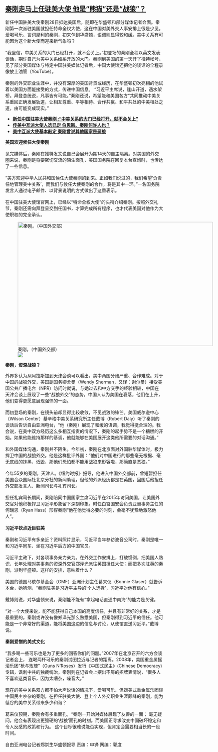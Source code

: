 <!--1627601030000-->
[秦刚走马上任驻美大使  他是“熊猫”还是“战狼”？](https://www.rfa.org/mandarin/yataibaodao/junshiwaijiao/rc-07292021152225.html)
------

<p>新任中国驻美大使秦刚28日抵达美国后，随即在华盛顿和部分媒体记者会面。秦刚第一次派驻美国就担任特命全权大使，这在中国对美外交人事安排上很是少见。爱喝可乐、言词犀利的秦刚，初来乍到华盛顿，语调则显得较和缓。美中关系有可能因为这个新大使而迎来新气象吗？<br/><br/>“我坚信，中美关系的大门已经打开，就不会关上。”初登场的秦刚全程以英文发表谈话，期许自己为美中关系维系开放的大门。秦刚到美国的第一天开了推特帐号，见了部分美国媒体与特定中国驻美媒体记者后，中国大使馆还把他的谈话的全程录像放上油管（YouTube）。<br/><br/>秦刚的外交职业生涯中，并没有深厚的美国背景或经历，在华盛顿初次亮相的他试着以美国方面能接受的方式，传递中国信息。 “习近平主席说，逢山开道，遇水架桥。拜登总统说，凡事皆有可能。”秦刚还说，希望能和美国各方“共同推动中美关系重回正确发展轨道，让相互尊重、平等相待、合作共赢、和平共处的中美相处之道，由可能变成现实。”</p><ul><li><strong><a href="https://www.rfa.org/mandarin/Xinwen/wul0729b-07292021033810.html">新任中国驻美大使秦刚 :“中美关系的大门已经打开，就不会关上”</a></strong></li><li><strong><a href="https://www.rfa.org/mandarin/yataibaodao/junshiwaijiao/jt-04212021155834.html">传美中互派大使人选已定 伯恩斯、秦刚何许人也？</a></strong></li><li><a href="https://www.rfa.org/mandarin/Xinwen/11-04202021153313.html"><strong>美中互派大使基本敲定 秦刚曾说其他国家是恶狼</strong></a></li></ul><p><strong>美国欢迎候任大使秦刚</strong><br/><br/>见完媒体后，秦刚在推特发文说自己会展开为期14天的自主隔离。对美国的外交圈来说，秦刚是将要密切交流的陌生面孔，美国国务院在回复本台查询时，也传达了一些信息。<br/><br/>“美方欢迎中华人民共和国候任大使秦刚的到来。正如我们说过的，我们希望‘负责任地管理美中关系’，而我们与候任大使秦刚的合作，将是其中一环。”一名国务院发言人通过电子邮件、以背景说明的方式做出了这番表示。<br/><br/>在中国驻美大使馆官网上，已经以“特命全权大使”的头衔介绍秦刚。按照外交礼节，秦刚还需向拜登呈交到任国书，才算完成所有程序，也才代表美国对他作为大使职权的完全承认。</p><p><figure class="image-richtext image-inline captioned" style="width:622px;"><img alt="秦刚。（中国外交部）" height="395" src="https://www.rfa.org/mandarin/yataibaodao/junshiwaijiao/rc-07292021152225.html/ba7fad83-8ae6-496a-a7c7-763f203383cd.jpeg/@@images/5d0fdae1-d591-4852-b00d-1801c1f04ec8.jpeg" title="1" width="622"/><figcaption class="image-caption">秦刚。（中国外交部）</figcaption><small></small><div id="zoomattribute"><a data-caption="秦刚。（中国外交部）" data-fancybox="" href="https://www.rfa.org/mandarin/yataibaodao/junshiwaijiao/rc-07292021152225.html/ba7fad83-8ae6-496a-a7c7-763f203383cd.jpeg" id="single_image" title="秦刚。（中国外交部）"><img src="/++plone++rfa-resources/img/icon-zoom.png"/></a></div></figure></p><p><strong>秦刚，资深战狼？</strong></p><p>外界多认为从阿拉斯加到天津会谈可以看出，美中两国分歧严重、合作难成。对于中国的战狼外交，美国副国务卿舍曼（Wendy Sherman，又译：谢尔曼）接受美国公共广播电台（NPR）访问时就说，与她过去和中方交手的经验相较，中国在天津会谈上展现了一些“战狼外交”的态势，中国人认为美国在衰落，他们在上升，他们变得更愿意展现强悍的一面。<br/><br/>而初登场的秦刚，在镜头前却显得比较收敛，不见战狼的锋芒。美国威尔逊中心（Wilson Center）基辛格中美关系研究所主任戴博（Robert Daly）听了秦刚的谈话后告诉自由亚洲电台，“他（秦刚）展现了和缓的语调，我觉得挺合理的。我会说，在美中双方经历这么多相互指责的情况下，秦刚的起手势不是一个糟糕的开始。如果他能维持那样的基调，他就能够在美国展开这类他所需要的对话沟通。”<br/><br/>和外国媒体沟通，秦刚并不陌生。今年初，秦刚在北京面对外国驻华媒体时，极力捍卫中国的战狼外交。他是这样批评外国：“他们对中国进行的那些毫无根据、毫无底线的抹黑、诋毁，那他们恐怕都不能用战狼来形容啦，那简直是恶狼。”<br/><br/>今年55岁的秦刚，天津人。《纽约时报》报导，他进入中国外交部前，曾短暂担任美国合众国际社北京分社的新闻助理，但他的外派经历都是在英国，回国后他担任外交部发言人、新闻司长与礼宾司长。<br/><br/>担任礼宾司长期间，秦刚陪同中国国家主席习近平在2015年访问美国，让美国外交官对他积极捍卫习近平形象留下深刻印象。时任白宫国安会负责亚洲事务主任的何瑞恩（Ryan Hass）形容秦刚“他在他觉得必要的时刻，会毫不犹豫地激怒他人”。<br/><br/><strong>习近平钦点近臣驻美</strong><br/><br/>秦刚和习近平有多亲近？资料照片显示，习近平当年参访波音公司时，秦刚是唯一和习近平同车、坐在习近平后方的中国官员。<br/><br/>习近平主政下，对各项事务亲力亲为。在外交工作安排上，打破惯例，把美国人熟识、长年处理对美事务的资深外交官郑泽光派往英国担任大使；而把多次驻英的秦刚，派到华盛顿。这样的安排，意味着什么？<br/><br/>美国的德国马歇尔基金会（GMF）亚洲计划主任葛来仪（Bonnie Glaser）就告诉本台，她猜测，“秦刚驻美是习近平主导的‘个人选择’，习近平对他有信心。”<br/><br/>戴博则说，对华盛顿来说，秦刚能不能有“拿起电话直通中南海”的能力是关键。<br/><br/>“对一个大使来说，能不能获得自己本国的高度信任，并且有非常好的关系，才是最重要的。秦刚或许没有像郑泽光那么熟悉美国，但秦刚得到习近平的信任。他可能是一个非常好的渠道，能将美国这边的信息与讨论，从使馆直送习近平。”戴博说。<br/><br/><strong>秦刚爱憎的美式文化</strong><br/><br/>“我多喝一些可乐也是为了更多的回答你们的问题。”2007年在北京召开的六方会谈记者会上， 连喝两杯可乐的秦刚试图拉近与记者的距离。2008年，美国重金属摇滚乐团“枪与玫瑰”（Guns N’Roses）发行《中国式民主》(Chinese Democracy)专辑，讽刺中共的独裁统治，秦刚则在记者会上摆出不屑的招牌表情说，“很多人不喜欢这类音乐，因为太嘈杂，噪音大。”<br/><br/>现在的美中关系双方都不怕大声说话的情况下，爱喝可乐、但嫌美式重金属乐团谈中国民主吵杂的秦刚，在担任驻美大使、登上个人外交职业生涯颠峰的秦刚，能为低谷的美中关系带来多少和谐？<br/><br/>葛来仪预期，秦刚会有多重面孔，“秦刚一开始对媒体展现了友善的一面； 毫无疑问，他会有表现出更强硬的‘战狼’面孔的时刻。而美国正寻求改变中国破坏稳定和令人反感的政策和行为。 这个目标很难说能否实现，但肯定会需要相当长的一段时间。<br/><br/>自由亚洲电台记者郑崇生华盛顿报导 责编：申铧 网编：郭度</p>
